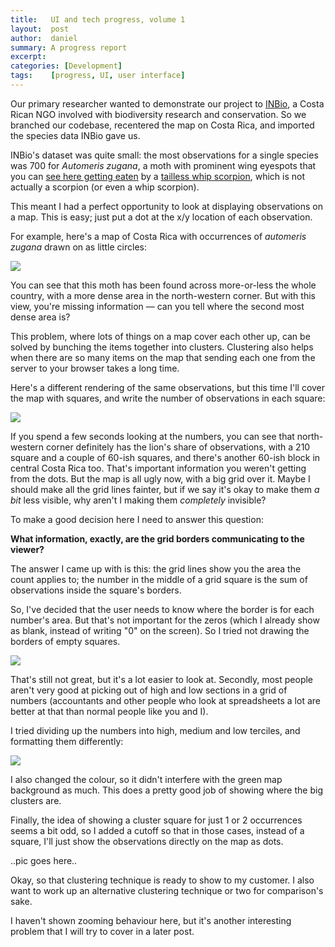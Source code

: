 ```yaml
---
title:   UI and tech progress, volume 1
layout:  post
author:  daniel
summary: A progress report
excerpt: 
categories: [Development]
tags:    [progress, UI, user interface]
---
```


Our primary researcher wanted to demonstrate our project to
[INBio](http://www.inbio.ac.cr), a Costa Rican NGO involved
with biodiversity research and conservation.  So we branched 
our codebase, recentered the map on Costa Rica, and imported
the species data INBio gave us.

INBio's dataset was quite small: the most observations for 
a single species was 700 for <i>Automeris zugana</i>, a moth 
with prominent wing eyespots that you can 
[see here getting eaten](http://caterpillar-eyespots.blogspot.com.au/2011/08/automeris-zugana-pwnd1.html)
by a
[tailless whip scorpion](http://en.wikipedia.org/wiki/Amblypygi),
which is not actually a scorpion (or even a whip scorpion).

This meant I had a perfect opportunity to look at displaying
observations on a map.  This is easy; just put a dot at
the x/y location of each observation.

For example, here's a map of Costa Rica with occurrences of 
<i>automeris zugana</i> drawn on as little circles:

<img src="{{site.JB.BASE_PATH}}/images/clustering-costarica-zugana-dots.png" />

You can see that this moth has been found across more-or-less the whole country,
with a more dense area in the north-western corner.  But with this view,
you're missing information &mdash; can you tell where the second most dense
area is?

This problem, where lots of things on a map cover each other up, can be solved
by bunching the items together into clusters.
Clustering also helps when there are so many items on the map that sending 
each one from the server to your browser takes a long time.

Here's a different rendering of the same observations, 
but this time I'll cover the map with squares, and write the number of 
observations in each square:

<img src="{{ site.JB.BASE_PATH }}/images/clustering-costarica-zugana-grid.png" />

If you spend a few seconds looking at the numbers, you can see that 
north-western corner definitely has the lion's share of observations,
with a 210 square and a couple of 60-ish squares, and there's another
60-ish block in central Costa Rica too. That's important information 
you weren't getting from the dots.  But the map is all ugly now, with
a big grid over it.  Maybe I should make all the grid lines fainter, 
but if we say it's okay to make them *a bit* less visible, why aren't I
making them *completely* invisible?

To make a good decision here I need to answer this question:

**What information, exactly, are the grid borders communicating
to the viewer?**

The answer I came up with is this: the grid lines show you the area the
count applies to; the number in the middle of a grid square is the sum
of observations inside the square's borders.

So, I've decided that the user needs to know where the border is for
each number's area.  But that's not important for the zeros (which I 
already show as blank, instead of writing "0" on the screen).  So I 
tried not drawing the borders of empty squares.

<img src="{{ site.JB.BASE_PATH }}/images/clustering-costarica-zugana-sparsegrid.png" />

That's still not great, but it's a lot easier to look at.  Secondly,
most people aren't very good at picking out of high and low sections
in a grid of numbers (accountants and other people who look at spreadsheets
a lot are better at that than normal people like you and I).

I tried dividing up the numbers into high, medium and low terciles, and
formatting them differently:

<img src="{{ site.JB.BASE_PATH }}/images/clustering-costarica-zugana-sparsegridwithfont.png" />

I also changed the colour, so it didn't interfere with the green map
background as much.  This does a pretty good job of showing where the
big clusters are.

Finally, the idea of showing a cluster square for just 1 or 2 occurrences
seems a bit odd, so I added a cutoff so that in those cases, instead of
a square, I'll just show the observations directly on the map as dots.

..pic goes here..

Okay, so that clustering technique is ready to show to my customer.  I
also want to work up an alternative clustering technique or two for 
comparison's sake.

I haven't shown zooming behaviour here, but it's another interesting 
problem that I will try to cover in a later post.


